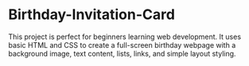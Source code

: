 # Birthday-Invitation-Card
This project is perfect for beginners learning web development. It uses basic HTML and CSS to create a full-screen birthday webpage with a background image, text content, lists, links, and simple layout styling. 
